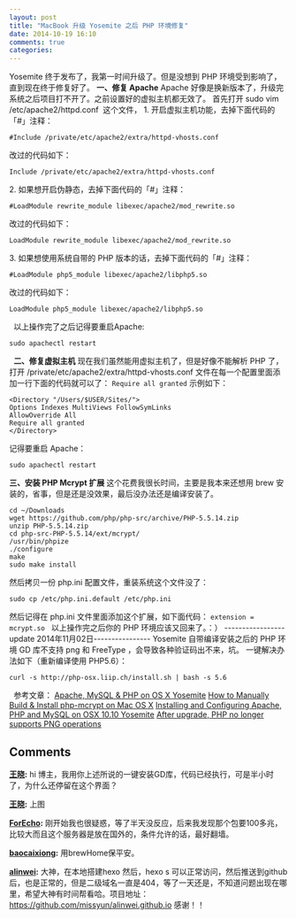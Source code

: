 ```yaml
---
layout: post
title: "MacBook 升级 Yosemite 之后 PHP 环境修复"
date: 2014-10-19 16:10
comments: true
categories: 
---
```


Yosemite 终于发布了，我第一时间升级了。但是没想到 PHP 环境受到影响了，直到现在终于修复好了。 **一、修复 Apache** Apache 好像是换新版本了，升级完系统之后项目打不开了。之前设置好的虚拟主机都无效了。 首先打开 sudo vim /etc/apache2/httpd.conf  这个文件， 1\. 开启虚拟主机功能，去掉下面代码的「#」注释： 
    
    
    #Include /private/etc/apache2/extra/httpd-vhosts.conf

改过的代码如下： 
    
    
    Include /private/etc/apache2/extra/httpd-vhosts.conf

2\. 如果想开启伪静态，去掉下面代码的「#」注释： 
    
    
    #LoadModule rewrite_module libexec/apache2/mod_rewrite.so

改过的代码如下： 
    
    
    LoadModule rewrite_module libexec/apache2/mod_rewrite.so

3\. 如果想使用系统自带的 PHP 版本的话，去掉下面代码的「#」注释： 
    
    
    #LoadModule php5_module libexec/apache2/libphp5.so

改过的代码如下： 
    
    
    LoadModule php5_module libexec/apache2/libphp5.so

  以上操作完了之后记得要重启Apache: 
    
    
    sudo apachectl restart

  **二、修复虚拟主机** 现在我们虽然能用虚拟主机了，但是好像不能解析 PHP 了，打开 /private/etc/apache2/extra/httpd-vhosts.conf 文件在每一个配置里面添加一行下面的代码就可以了： `Require all granted` 示例如下： 
    
    
    <Directory "/Users/$USER/Sites/">
    Options Indexes MultiViews FollowSymLinks
    AllowOverride All
    Require all granted
    </Directory>

记得要重启 Apache： 
    
    
    sudo apachectl restart

**三、安装 PHP Mcrypt 扩展** 这个花费我很长时间，主要是我本来还想用 brew 安装的，省事，但是还是没效果，最后没办法还是编译安装了。 
    
    
    cd ~/Downloads
    wget https://github.com/php/php-src/archive/PHP-5.5.14.zip
    unzip PHP-5.5.14.zip
    cd php-src-PHP-5.5.14/ext/mcrypt/
    /usr/bin/phpize
    ./configure
    make
    sudo make install

然后拷贝一份 php.ini 配置文件，重装系统这个文件没了： 
    
    
    sudo cp /etc/php.ini.default /etc/php.ini

然后记得在 php.ini 文件里面添加这个扩展，如下面代码： `extension = mcrypt.so`   以上操作完之后你的 PHP 环境应该又回来了。：） \-----------------update 2014年11月02日---------------- Yosemite 自带编译安装之后的 PHP 环境 GD 库不支持 png 和 FreeType ，会导致各种验证码出不来，坑。 一键解决办法如下（重新编译使用 PHP5.6）： 
    
    
    curl -s http://php-osx.liip.ch/install.sh | bash -s 5.6

  参考文章： [Apache, MySQL & PHP on OS X Yosemite](http://tobschall.de/2014/08/04/yosemite-mamp/) [How to Manually Build & Install php-mcrypt on Mac OS X](http://digitizor.com/2014/06/29/build-install-php-mcrypt-mac-os-x-manually/) [Installing and Configuring Apache, PHP and MySQL on OSX 10.10 Yosemite](http://www.pixelfolio.co.uk/blog/installing_and_configuring_apache_php_mysql_on_yosemite) [After upgrade, PHP no longer supports PNG operations](http://stackoverflow.com/questions/26443242/after-upgrade-php-no-longer-supports-png-operations)

## Comments

**[王晓](#209 "2014-11-04 10:11:00"):** hi 博主，我用你上述所说的一键安装GD库，代码已经执行，可是半小时了，为什么还停留在这个界面？

**[王晓](#210 "2014-11-04 10:12:00"):** 上图

**[ForEcho](#211 "2014-11-13 22:02:00"):** 刚开始我也很疑惑，等了半天没反应，后来我发现那个包要100多兆，比较大而且这个服务器是放在国外的，条件允许的话，最好翻墙。

**[baocaixiong](#212 "2014-12-14 00:58:00"):** 用brewHome保平安。

**[alinwei](#214 "2014-12-17 22:09:00"):** 大神，在本地搭建hexo 然后，hexo s 可以正常访问，然后推送到github后，也是正常的，但是二级域名一直是404，等了一天还是，不知道问题出现在哪里，希望大神有时间帮看哈。项目地址：https://github.com/missyun/alinwei.github.io 感谢！！


